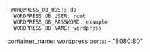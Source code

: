      WORDPRESS_DB_HOST: db
      WORDPRESS_DB_USER: root
      WORDPRESS_DB_PASSWORD: example
      WORDPRESS_DB_NAME: wordpress

container_name: wordpress
    ports:
      - "8080:80"
